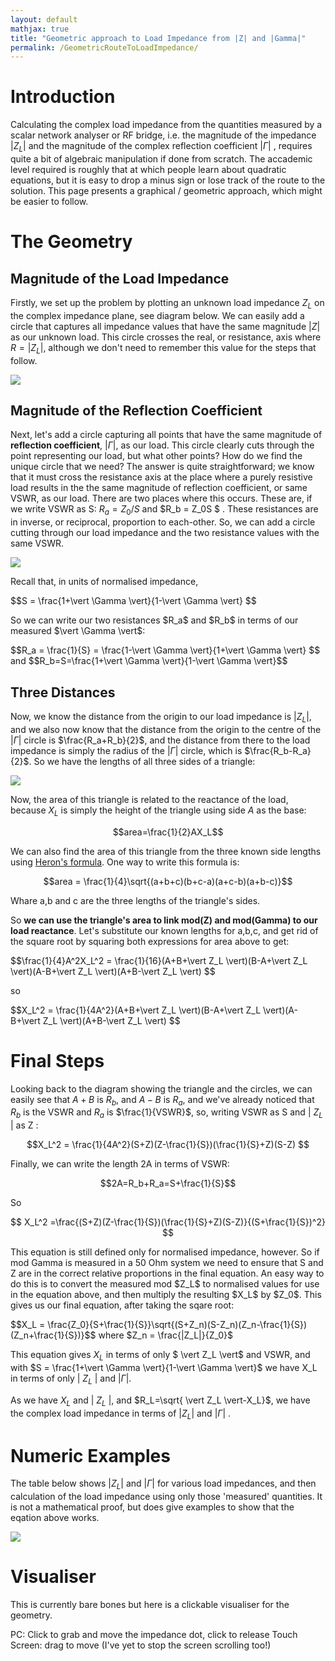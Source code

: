 ```yaml
---
layout: default
mathjax: true
title: "Geometric approach to Load Impedance from |Z| and |Gamma|"
permalink: /GeometricRouteToLoadImpedance/
---
```


# Introduction
Calculating the complex load impedance from the quantities measured by a scalar network analyser or RF bridge, i.e. the magnitude of the impedance $\vert Z_L \vert$ and the magnitude of the complex reflection coefficient $\vert \Gamma \vert$ , requires quite a bit of algebraic manipulation if done from scratch. The accademic level required is roughly that at which people learn about quadratic equations, but it is easy to drop a minus sign or lose track of the route to the solution. This page presents a graphical / geometric approach, which might be easier to follow.

# The Geometry
## Magnitude of the Load Impedance
Firstly, we set up the problem by plotting an unknown load impedance $Z_L$ on the complex impedance plane, see diagram below. We can easily add a circle that captures all impedance values that have the same magnitude $\vert Z \vert$ as our unknown load. This circle crosses the real, or resistance, axis where $R = \vert Z_L \vert$, although we don't need to remember this value for the steps that follow.

<img src='https://g1ojs.github.io/G1OJS-MR300-SARK100-Firmware/assets/img/GeometricRouteModZ.PNG'>

## Magnitude of the Reflection Coefficient
Next, let's add a circle capturing all points that have the same magnitude of **reflection coefficient**,  $\vert \Gamma \vert$, as our load. This circle clearly cuts through the point representing our load, but what other points? How do we find the unique circle that we need? The answer is quite straightforward; we know that it must cross the resistance axis at the place where a purely resistive load results in the the same magnitude of reflection coefficient, or same VSWR, as our load. There are two places where this occurs. These are, if we write VSWR as S: $R_a = Z_0/S$ and $R_b = Z_0S $ . These resistances are in inverse, or reciprocal, proportion to each-other. So, we can add a circle cutting through our load impedance and the two resistance values with the same VSWR.

<img src='https://g1ojs.github.io/G1OJS-MR300-SARK100-Firmware/assets/img/GeometricRouteModGamma.PNG'>

<p>Recall that, in units of normalised impedance, </p>

<div class='equation'>
$$S = \frac{1+\vert \Gamma \vert}{1-\vert \Gamma \vert} $$
</div>
<div style='clear:both;'></div>

<p>So we can write our two resistances $R_a$ and $R_b$ in terms of our measured  $\vert \Gamma \vert$:</p>

<div class='equation'>
$$R_a = \frac{1}{S} = \frac{1-\vert \Gamma \vert}{1+\vert \Gamma \vert} $$ and $$R_b=S=\frac{1+\vert \Gamma \vert}{1-\vert \Gamma \vert}$$ 
</div>
<div style='clear:both;'></div>

## Three Distances

Now, we know the distance from the origin to our load impedance is $\vert Z_L \vert$, and we also now know that the distance from the origin to the centre of the $\vert \Gamma \vert$ circle is $\frac{R_a+R_b}{2}$, and the distance from there to the load impedance is simply the radius of the $\vert \Gamma \vert$ circle, which is $\frac{R_b-R_a}{2}$. So we have the lengths of all three sides of a triangle:

<img src='https://g1ojs.github.io/G1OJS-MR300-SARK100-Firmware/assets/img/GeometricRouteTriangle.PNG'>

Now, the area of this triangle is related to the reactance of the load, because $X_L$ is simply the height of the triangle using side $A$ as the base: 

$$area=\frac{1}{2}AX_L$$

We can also find the area of this triangle from the three known side lengths using [Heron's formula](https://en.wikipedia.org/wiki/Heron%27s_formula). One way to write this formula is:

$$area = \frac{1}{4}\sqrt{(a+b+c)(b+c-a)(a+c-b)(a+b-c)}$$

Whare a,b and c are the three lengths of the triangle's sides. 

So **we can use the triangle's area to link mod(Z) and mod(Gamma) to our load reactance**. Let's substitute our known lengths for a,b,c, and get rid of the square root by squaring both expressions for area above to get:

<div class='equation'>
$$\frac{1}{4}A^2X_L^2 = \frac{1}{16}(A+B+\vert Z_L \vert)(B-A+\vert Z_L \vert)(A-B+\vert Z_L \vert)(A+B-\vert Z_L \vert) $$
</div>
<div style='clear:both;'></div>

so 
<div class='equation'>
$$X_L^2 = \frac{1}{4A^2}(A+B+\vert Z_L \vert)(B-A+\vert Z_L \vert)(A-B+\vert Z_L \vert)(A+B-\vert Z_L \vert) $$
</div>
<div style='clear:both;'></div>

# Final Steps
Looking back to the diagram showing the triangle and the circles, we can easily see that $A+B$ is $R_b$, and $A-B$ is $R_a$, and we've already noticed that $R_b$ is the VSWR and $R_a$ is $\frac{1}{VSWR}$, so, writing VSWR as S and $\vert$ $Z_L$ $\vert$ as Z :

$$X_L^2 = \frac{1}{4A^2}(S+Z)(Z-\frac{1}{S})(\frac{1}{S}+Z)(S-Z) $$

Finally, we can write the length 2A in terms of VSWR:

$$2A=R_b+R_a=S+\frac{1}{S}$$

<p>So </p>

$$ X_L^2 =\frac{(S+Z)(Z-\frac{1}{S})(\frac{1}{S}+Z)(S-Z)}{(S+\frac{1}{S})^2} $$

<p>This equation is still defined only for normalised impedance, however. So if mod Gamma is measured in a 50 Ohm system we need to ensure that S and Z are in the correct relative proportions in the final equation. An easy way to do this is to convert the measured mod $Z_L$ to normalised values for use in the equation above, and then multiply the resulting $X_L$ by $Z_0$. This gives us our final equation, after taking the sqare root:</p>

<div class='HighlightBox'>
$$X_L = \frac{Z_0}{S+\frac{1}{S}}\sqrt{(S+Z_n)(S-Z_n)(Z_n-\frac{1}{S})(Z_n+\frac{1}{S})}$$
  where $Z_n = \frac{|Z_L|}{Z_0}$
</div>

This equation gives $X_L$ in terms of only $ \vert Z_L \vert$ and VSWR, and with $S = \frac{1+\vert \Gamma \vert}{1-\vert \Gamma \vert}$ we have X_L in terms of only $\vert$ $Z_L$ $\vert$ and $\vert \Gamma \vert$.

As we have $X_L$ and $\vert$ $Z_L$ $\vert$, and $R_L=\sqrt{ \vert Z_L \vert-X_L}$, we have the complex load impedance in terms of $\vert Z_L \vert$ and $\vert \Gamma \vert$ .

# Numeric Examples
The table below shows $\vert Z_L \vert$ and $\vert \Gamma \vert$ for various load impedances, and then calculation of the load impedance using only those 'measured' quantities. It is not a mathematical proof, but does give examples to show that the eqation above works.

<img src='https://g1ojs.github.io/G1OJS-MR300-SARK100-Firmware/assets/img/GeometricRouteExamples.PNG'>

# Visualiser
This is currently bare bones but here is a clickable visualiser for the geometry.

PC: Click to grab and move the impedance dot, click to release
Touch Screen: drag to move (I've yet to stop the screen scrolling too!)

<canvas id="impedance" width="300" height="300"></canvas>
<canvas id="smith" width="300" height="300"></canvas>
<div id="debug"></div>
<script src='https://g1ojs.github.io/G1OJS-MR300-SARK100-Firmware/pages/modZmodGamma.js'></script>







